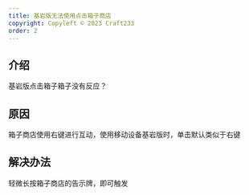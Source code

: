 ```yaml
---
title: 基岩版无法使用点击箱子商店
copyright: Copyleft © 2023 Craft233
order: 2
---
```

## 介绍
基岩版点击箱子箱子没有反应？
## 原因
箱子商店使用右键进行互动，使用移动设备基岩版时，单击默认类似于右键
## 解决办法
轻微长按箱子商店的告示牌，即可触发